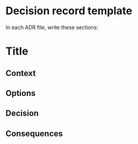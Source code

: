 # Decision record template

In each ADR file, write these sections:

# Title

## Context

## Options

## Decision

## Consequences
